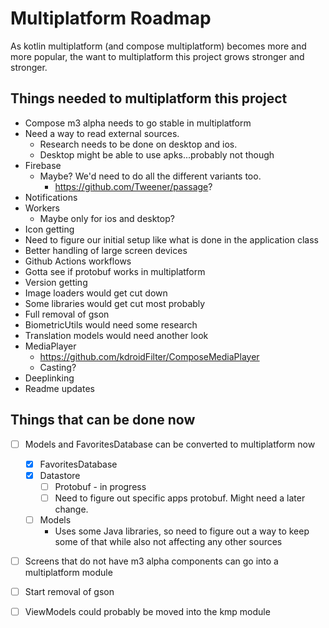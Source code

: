 # Multiplatform Roadmap

As kotlin multiplatform (and compose multiplatform) becomes more and more popular, the want to
multiplatform this project grows stronger and stronger.

## Things needed to multiplatform this project

- Compose m3 alpha needs to go stable in multiplatform
- Need a way to read external sources.
    - Research needs to be done on desktop and ios.
    - Desktop might be able to use apks...probably not though
- Firebase
    - Maybe? We'd need to do all the different variants too.
        - https://github.com/Tweener/passage?
- Notifications
- Workers
    - Maybe only for ios and desktop?
- Icon getting
- Need to figure our initial setup like what is done in the application class
- Better handling of large screen devices
- Github Actions workflows
- Gotta see if protobuf works in multiplatform
- Version getting
- Image loaders would get cut down
- Some libraries would get cut most probably
- Full removal of gson
- BiometricUtils would need some research
- Translation models would need another look
- MediaPlayer
    - https://github.com/kdroidFilter/ComposeMediaPlayer
    - Casting?
- Deeplinking
- Readme updates

## Things that can be done now

- [ ] Models and FavoritesDatabase can be converted to multiplatform now
  - [x] FavoritesDatabase
  - [x] Datastore
    - [ ] Protobuf - in progress
    - [ ] Need to figure out specific apps protobuf. Might need a later change.
  - [ ] Models
    - Uses some Java libraries, so need to figure out a way to keep some of that while also not
      affecting any other sources
- [ ] Screens that do not have m3 alpha components can go into a multiplatform module
- [ ] Start removal of gson
- [ ] ViewModels could probably be moved into the kmp module

